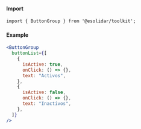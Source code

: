 #### Import

```html
import { ButtonGroup } from '@esolidar/toolkit';
```

#### Example

```jsx
<ButtonGroup
  buttonList={[
    {
      isActive: true,
      onClick: () => {},
      text: "Activos",
    },
    {
      isActive: false,
      onClick: () => {},
      text: "Inactivos",
    },
  ]}
/>
```
